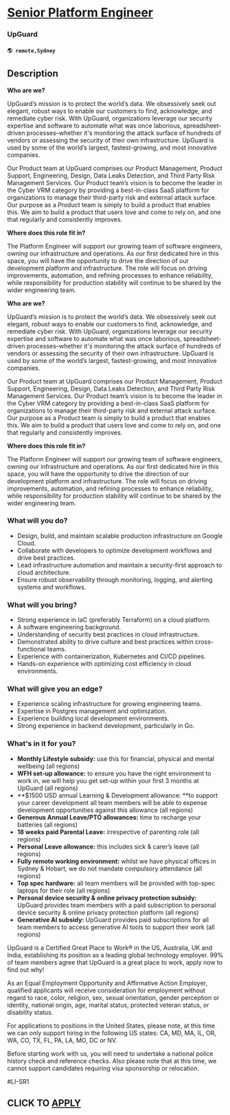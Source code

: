# [Senior Platform Engineer](https://www.remotewlb.com/apply/senior-platform-engineer-127591)  
### UpGuard  
#### `🌎 remote,Sydney`  

## Description

 **Who are we?**

UpGuard’s mission is to protect the world’s data. We obsessively seek out elegant, robust ways to enable our customers to find, acknowledge, and remediate cyber risk. With UpGuard, organizations leverage our security expertise and software to automate what was once laborious, spreadsheet-driven processes–whether it's monitoring the attack surface of hundreds of vendors or assessing the security of their own infrastructure. UpGuard is used by some of the world’s largest, fastest-growing, and most innovative companies.

  

Our Product team at UpGuard comprises our Product Management, Product Support, Engineering, Design, Data Leaks Detection, and Third Party Risk Management Services. Our Product team’s vision is to become the leader in the Cyber VRM category by providing a best-in-class SaaS platform for organizations to manage their third-party risk and external attack surface. Our purpose as a Product team is simply to build a product that enables this. We aim to build a product that users love and come to rely on, and one that regularly and consistently improves.

  

 **Where does this role fit in?**

The Platform Engineer will support our growing team of software engineers, owning our infrastructure and operations. As our first dedicated hire in this space, you will have the opportunity to drive the direction of our development platform and infrastructure. The role will focus on driving improvements, automation, and refining processes to enhance reliability, while responsibility for production stability will continue to be shared by the wider engineering team.

  

 **Who are we?**

UpGuard’s mission is to protect the world’s data. We obsessively seek out elegant, robust ways to enable our customers to find, acknowledge, and remediate cyber risk. With UpGuard, organizations leverage our security expertise and software to automate what was once laborious, spreadsheet-driven processes–whether it's monitoring the attack surface of hundreds of vendors or assessing the security of their own infrastructure. UpGuard is used by some of the world’s largest, fastest-growing, and most innovative companies.

  

Our Product team at UpGuard comprises our Product Management, Product Support, Engineering, Design, Data Leaks Detection, and Third Party Risk Management Services. Our Product team’s vision is to become the leader in the Cyber VRM category by providing a best-in-class SaaS platform for organizations to manage their third-party risk and external attack surface. Our purpose as a Product team is simply to build a product that enables this. We aim to build a product that users love and come to rely on, and one that regularly and consistently improves.

  

 **Where does this role fit in?**

The Platform Engineer will support our growing team of software engineers, owning our infrastructure and operations. As our first dedicated hire in this space, you will have the opportunity to drive the direction of our development platform and infrastructure. The role will focus on driving improvements, automation, and refining processes to enhance reliability, while responsibility for production stability will continue to be shared by the wider engineering team.

  

### What will you do?

* Design, build, and maintain scalable production infrastructure on Google Cloud.
* Collaborate with developers to optimize development workflows and drive best practices.
* Lead infrastructure automation and maintain a security-first approach to cloud architecture.
* Ensure robust observability through monitoring, logging, and alerting systems and workflows.

  

### What will you bring?

* Strong experience in IaC (preferably Terraform) on a cloud platform.
* A software engineering background.
* Understanding of security best practices in cloud infrastructure.
* Demonstrated ability to drive culture and best practices within cross-functional teams.
* Experience with containerization, Kubernetes and CI/CD pipelines.
* Hands-on experience with optimizing cost efficiency in cloud environments.

  

### What will give you an edge?

* Experience scaling infrastructure for growing engineering teams.
* Expertise in Postgres management and optimization.
* Experience building local development environments.
* Strong experience in backend development, particularly in Go.

  

### What's in it for you?

*  **Monthly Lifestyle subsidy:** use this for financial, physical and mental wellbeing (all regions)
*  **WFH set-up allowance:** to ensure you have the right environment to work in, we will help you get set-up within your first 3 months at UpGuard (all regions)
*  **$1500 USD annual Learning & Development allowance: **to support your career development all team members will be able to expense development opportunities against this allowance (all regions)
*  **Generous Annual Leave/PTO allowances:** time to recharge your batteries (all regions)
*  **18 weeks paid Parental Leave:** irrespective of parenting role (all regions)
*  **Personal Leave allowance:** this includes sick & carer’s leave (all regions)
*  **Fully remote working environment:** whilst we have physical offices in Sydney & Hobart, we do not mandate compulsory attendance (all regions)
*  **Top spec hardware:** all team members will be provided with top-spec laptops for their role (all regions)
*  **Personal device security & online privacy protection subsidy:** UpGuard provides team members with a paid subscription to personal device security & online privacy protection platform (all regions)
*  **Generative AI subsidy:** UpGuard provides paid subscriptions for all team members to access generative AI tools to support their work (all regions)

  

UpGuard is a Certified Great Place to Work® in the US, Australia, UK and India, establishing its position as a leading global technology employer. 99% of team members agree that UpGuard is a great place to work, apply now to find out why!

  

As an Equal Employment Opportunity and Affirmative Action Employer, qualified applicants will receive consideration for employment without regard to race, color, religion, sex, sexual orientation, gender perception or identity, national origin, age, marital status, protected veteran status, or disability status.

  

For applications to positions in the United States, please note, at this time we can only support hiring in the following US states: CA, MD, MA, IL, OR, WA, CO, TX, FL, PA, LA, MO, DC or NV.

  

Before starting work with us, you will need to undertake a national police history check and reference checks. Also please note that at this time, we cannot support candidates requiring visa sponsorship or relocation.

  

#LI-SR1

  
## CLICK TO [APPLY](https://www.remotewlb.com/apply/senior-platform-engineer-127591)

